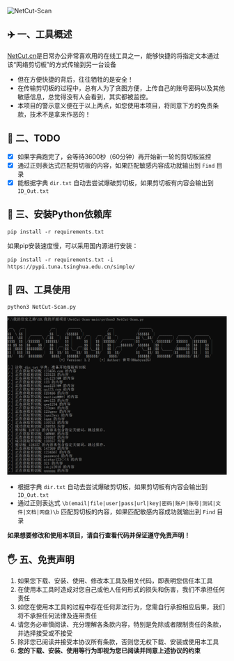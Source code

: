 ![NetCut-Scan](https://socialify.git.ci/AabyssZG/NetCut-Scan/image?description=1&forks=1&language=1&logo=https%3A%2F%2Favatars.githubusercontent.com%2Fu%2F54609266%3Fv%3D4&name=1&owner=1&pattern=Formal+Invitation&stargazers=1&theme=Dark)

## ✈️ 一、工具概述

[NetCut.cn](https://netcut.cn)是日常办公非常喜欢用的在线工具之一，能够快捷的将指定文本通过该“网络剪切板”的方式传输到另一台设备

- 但在方便快捷的背后，往往牺牲的是安全！
- 在传输剪切板的过程中，总有人为了贪图方便，上传自己的账号密码以及其他敏感信息，总觉得没有人会看到，其实都被监控。
- 本项目的警示意义便在于以上两点，如您使用本项目，将同意下方的免责条款，技术不是拿来作恶的！

## 📝 二、TODO

* [x] 如果字典跑完了，会等待3600秒（60分钟）再开始新一轮的剪切板监控
* [x] 通过正则表达式匹配剪切板的内容，如果匹配敏感内容成功就输出到 `Find` 目录
* [x] 能根据字典 `dir.txt` 自动去尝试爆破剪切板，如果剪切板有内容会输出到 `ID_Out.txt`

## 🚨 三、安装Python依赖库

```
pip install -r requirements.txt
```

如果pip安装速度慢，可以采用国内源进行安装：

```
pip install -r requirements.txt -i https://pypi.tuna.tsinghua.edu.cn/simple/
```

## 🐉 四、工具使用

```
python3 NetCut-Scan.py
```

![NetCut-Scan-Use.png](./NetCut-Scan-Use.png)

- 根据字典 `dir.txt` 自动去尝试爆破剪切板，如果剪切板有内容会输出到 `ID_Out.txt`
- 通过正则表达式 `\b(email|file|user|pass|url|key|密码|账户|账号|测试|文件|文档|网盘)\b` 匹配剪切板的内容，如果匹配敏感内容成功就输出到 `Find` 目录

**如果想要修改和使用本项目，请自行查看代码并保证遵守免责声明！**

## 🖐 五、免责声明

1. 如果您下载、安装、使用、修改本工具及相关代码，即表明您信任本工具
2. 在使用本工具时造成对您自己或他人任何形式的损失和伤害，我们不承担任何责任
3. 如您在使用本工具的过程中存在任何非法行为，您需自行承担相应后果，我们将不承担任何法律及连带责任
4. 请您务必审慎阅读、充分理解各条款内容，特别是免除或者限制责任的条款，并选择接受或不接受
5. 除非您已阅读并接受本协议所有条款，否则您无权下载、安装或使用本工具
6. **您的下载、安装、使用等行为即视为您已阅读并同意上述协议的约束**
